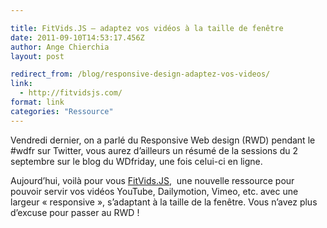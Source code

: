 ```yaml
---

title: FitVids.JS – adaptez vos vidéos à la taille de fenêtre
date: 2011-09-10T14:53:17.456Z
author: Ange Chierchia
layout: post

redirect_from: /blog/responsive-design-adaptez-vos-videos/
link:
  - http://fitvidsjs.com/
format: link
categories: "Ressource"
---
```

Vendredi dernier, on a parlé du Responsive Web design (RWD) pendant le #wdfr sur Twitter, vous aurez d&rsquo;ailleurs un résumé de la sessions du 2 septembre sur le blog du WDfriday, une fois celui-ci en ligne.

Aujourd&rsquo;hui, voilà pour vous <a href="http://fitvidsjs.com/" target="_blank">FitVids.JS</a>,  une nouvelle ressource pour pouvoir servir vos vidéos YouTube, Dailymotion, Vimeo, etc. avec une largeur &laquo;&nbsp;responsive&nbsp;&raquo;, s&rsquo;adaptant à la taille de la fenêtre. Vous n&rsquo;avez plus d&rsquo;excuse pour passer au RWD !
